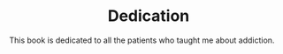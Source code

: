 <center><h1>Dedication</h1></center>

This book is dedicated to all the patients who taught me about addiction.
